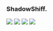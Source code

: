 ### ShadowShiff.

<img src="https://img.shields.io/badge/Python-#333132?style=for-the-badge&logo=Python&logoColor=yellow"/>
<img src="https://img.shields.io/badge/HTML-#333132?style=for-the-badge&logo=HTML5&logoColor=red"/>
<img src="https://img.shields.io/badge/CSS-#333132?style=for-the-badge&logo=CSS3&logoColor=blue"/>
<img src="https://img.shields.io/badge/JavaScript-#333132?style=for-the-badge&logo=JavaScript&logoColor=yellow"/>
